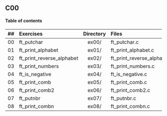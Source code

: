 ## C00

#### Table of contents

|  ##  |			Exercises				|	Directory	|	Files			|	Moulinette	|
|:----:|:-----------------------------------|:-------------:|:------------------|:-------------:|
|  00  |ft_putchar						|	ex00/		|ft_putchar.c	| OK :D |
|  01  |ft_print_alphabet								|	ex01/		|ft_print_alphabet.c			| OK! :D |
|  02  |ft_print_reverse_alphabet							|	ex02/		|ft_print_reverse_alphabet.c		| OK! :D |
|  03  |ft_print_numbers									|	ex03/		|ft_print_numbers.c				| OK! :D |
|  04  |ft_is_negative					|	ex04/		|ft_is_negative.c	| OK! :D |
|  05  |ft_print_comb								|	ex05/		|ft_print_comb.c			| OK! :D |
|  06  |ft_print_comb2							|	ex06/		|ft_print_comb2.c		| OK! :D |
|  07  |ft_putnbr									|	ex07/		|ft_putnbr.c				| OK! :D |
|  08  |ft_print_combn							|	ex08/		|ft_print_combn.c		| FAIL! :( |
